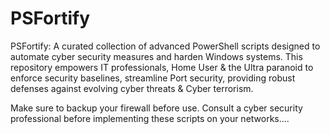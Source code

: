 # PSFortify
PSFortify: A curated collection of advanced PowerShell scripts designed to automate cyber security measures and harden Windows systems. This repository empowers IT professionals, Home User &amp; the Ultra paranoid to enforce security baselines, streamline Port security, providing robust defenses against evolving cyber threats &amp; Cyber terrorism.

Make sure to backup your firewall before use.
Consult a cyber security professional before implementing these scripts on your networks....
